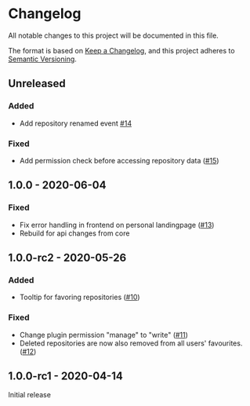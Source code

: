 # Changelog
All notable changes to this project will be documented in this file.

The format is based on [Keep a Changelog](https://keepachangelog.com/en/1.0.0/),
and this project adheres to [Semantic Versioning](https://semver.org/spec/v2.0.0.html).

## Unreleased

### Added
- Add repository renamed event [#14](https://github.com/scm-manager/scm-landingpage-plugin/pull/14)

### Fixed
- Add permission check before accessing repository data ([#15](https://github.com/scm-manager/scm-landingpage-plugin/pull/15))


## 1.0.0 - 2020-06-04
### Fixed
- Fix error handling in frontend on personal landingpage ([#13](https://github.com/scm-manager/scm-landingpage-plugin/pull/13)) 
- Rebuild for api changes from core

## 1.0.0-rc2 - 2020-05-26
### Added
- Tooltip for favoring repositories ([#10](https://github.com/scm-manager/scm-landingpage-plugin/pull/10)) 

### Fixed
- Change plugin permission "manage" to "write" ([#11](https://github.com/scm-manager/scm-landingpage-plugin/pull/11))
- Deleted repositories are now also removed from all users' favourites. ([#12](https://github.com/scm-manager/scm-landingpage-plugin/pull/12))

## 1.0.0-rc1 - 2020-04-14

Initial release

[1.0.0-rc1]: https://github.com/scm-manager/scm-landingpage-plugin/releases/tag/1.0.0-rc1

